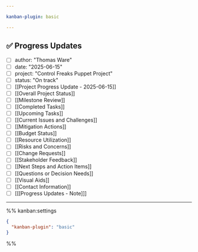```yaml
---

kanban-plugin: basic

---
```


## ✅ Progress Updates

- [ ] author: "Thomas Ware"
- [ ] date: "2025-06-15"
- [ ] project: "Control Freaks Puppet Project"
- [ ] status: "On track"
- [ ] [[Project Progress Update - 2025-06-15]]
- [ ] [[Overall Project Status]]
- [ ] [[Milestone Review]]
- [ ] [[Completed Tasks]]
- [ ] [[Upcoming Tasks]]
- [ ] [[Current Issues and Challenges]]
- [ ] [[Mitigation Actions]]
- [ ] [[Budget Status]]
- [ ] [[Resource Utilization]]
- [ ] [[Risks and Concerns]]
- [ ] [[Change Requests]]
- [ ] [[Stakeholder Feedback]]
- [ ] [[Next Steps and Action Items]]
- [ ] [[Questions or Decision Needs]]
- [ ] [[Visual Aids]]
- [ ] [[Contact Information]]
- [ ] [[[Progress Updates - Note]]]

---

%% kanban:settings
```json
{
  "kanban-plugin": "basic"
}
```
%%
